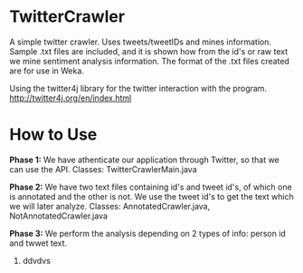 TwitterCrawler
==============

A simple twitter crawler. Uses tweets/tweetIDs and mines information. Sample .txt files are included, and it is shown how from the id's or raw text we mine sentiment analysis information. The format of the .txt files created are for use in Weka.

Using the twitter4j library for the twitter interaction with the program. http://twitter4j.org/en/index.html


How to Use
===============

<b>Phase 1:</b>
We have athenticate our application through Twitter, so that we can use the API.
Classes: TwitterCrawlerMain.java

<b>Phase 2:</b>
We have two text files containing id's and tweet id's, of which one is annotated and the other is not. We use the tweet id's  to get the text which we will later analyze.
Classes: AnnotatedCrawler.java, NotAnnotatedCrawler.java

<b>Phase 3:</b>
We perform the analysis depending on 2 types of info: person id and twwet text.
1. ddvdvs
